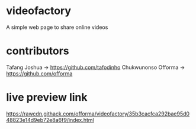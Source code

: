 # videofactory
A simple web page  to share online videos

# contributors

Tafang Joshua -> https://github.com/tafodinho
Chukwunonso Offorma -> https://github.com/offorma

# live preview link

https://rawcdn.githack.com/offorma/videofactory/35b3cacfca292bae95d048823e14d9eb72e8a6f9/index.html
